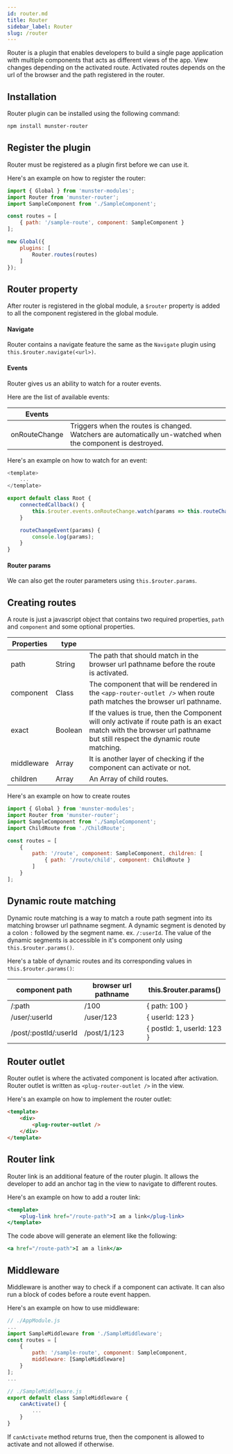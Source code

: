 ```yaml
---
id: router.md
title: Router
sidebar_label: Router
slug: /router
---
```


Router is a plugin that enables developers to build a single page application with multiple components that acts as different views of the app.
View changes depending on the activated route. Activated routes depends on the url of the browser and the path registered in the router.

## Installation

Router plugin can be installed using the following command:

```bash
npm install munster-router
```

## Register the plugin

Router must be registered as a plugin first before we can use it.

Here's an example on how to register the router:

```javascript
import { Global } from 'munster-modules';
import Router from 'munster-router';
import SampleComponent from './SampleComponent';

const routes = [
    { path: '/sample-route', component: SampleComponent }
];

new Global({
    plugins: [
        Router.routes(routes)
    ]
});
```

## Router property

After router is registered in the global module, a `$router` property is added to all the component registered in the global module.

#### Navigate

Router contains a navigate feature the same as the `Navigate` plugin using `this.$router.navigate(<url>)`.

#### Events

Router gives us an ability to watch for a router events.

Here are the list of available events:

| Events        |  |
| ---           | --- |
| onRouteChange | Triggers when the routes is changed. Watchers are automatically un-watched when the component is destroyed. |

Here's an example on how to watch for an event:

```javascript
<template>
    ...
</template>

export default class Root {
    connectedCallback() {
        this.$router.events.onRouteChange.watch(params => this.routeChangeEvent(params));
    }

    routeChangeEvent(params) {
        console.log(params);
    }
}
```

#### Router params

We can also get the router parameters using `this.$router.params`.

## Creating routes

A route is just a javascript object that contains two required properties, `path` and `component` and some optional properties.

| Properties    | type      |     |
| ---           | ---       | --- |
| path          | String    | The path that should match in the browser url pathname before the route is activated. |
| component     | Class     | The component that will be rendered in the `<app-router-outlet />` when route path matches the browser url pathname. |
| exact         | Boolean   | If the values is true, then the Component will only activate if route path is an exact match with the browser url pathname but still respect the dynamic route matching. |
| middleware    | Array     | It is another layer of checking if the component can activate or not. |
| children      | Array     | An Array of child routes. |

Here's an example on how to create routes

```javascript
import { Global } from 'munster-modules';
import Router from 'munster-router';
import SampleComponent from './SampleComponent';
import ChildRoute from './ChildRoute';

const routes = [
    {
        path: '/route', component: SampleComponent, children: [
            { path: '/route/child', component: ChildRoute }
        ]
    }
];
```

## Dynamic route matching

Dynamic route matching is a way to match a route path segment into its matching browser url pathname segment.
A dynamic segment is denoted by a colon `:` followed by the segment name. ex. `/:userId`.
The value of the dynamic segments is accessible in it's component only using `this.$router.params()`.

Here's a table of dynamic routes and its corresponding values in `this.$router.params()`:

| component path        | browser url pathname  | this.$router.params()         |
| ---                   | ---                   | ---                           |
| /:path                | /100                  | { path: 100 }                 |
| /user/:userId         | /user/123             | { userId: 123 }               |
| /post/:postId/:userId | /post/1/123           | { postId: 1, userId: 123 }    |

## Router outlet

Router outlet is where the activated component is located after activation. Router outlet is written as `<plug-router-outlet />` in the view.

Here's an example on how to implement the router outlet:

```html
<template>
    <div>
        <plug-router-outlet />
    </div>
</template>
```

## Router link

Router link is an additional feature of the router plugin.
It allows the developer to add an anchor tag in the view to navigate to different routes.

Here's an example on how to add a router link:

```jsx
<template>
    <plug-link href="/route-path">I am a link</plug-link>
</template>
```

The code above will generate an element like the following:

```jsx
<a href="/route-path">I am a link</a>
```

## Middleware

Middleware is another way to check if a component can activate.
It can also run a block of codes before a route event happen.

Here's an example on how to use middleware:

```javascript
// ./AppModule.js
...
import SampleMiddleware from './SampleMiddleware';
const routes = [
    {
        path: '/sample-route', component: SampleComponent,
        middleware: [SampleMiddleware]
    }
];
...
```

```javascript
// ./SampleMiddleware.js
export default class SampleMiddleware {
    canActivate() {
        ...
    }
}
```

If `canActivate` method returns true, then the component is allowed to activate and not allowed if otherwise.

